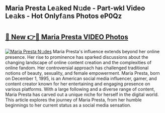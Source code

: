 ## Maria Presta Le𝚊ked N𝚞de - Part-wkl Video Le𝚊ks - Hot Onlyf𝚊ns Photos eP0Qz

# <h2><a href="http://ab93518.deff.icu/?id=Maria+Presta">🔗 New 👉🔴 Maria Presta VIDEO Photos</a></h2>

[![Maria Presta N𝚞des](https://i.imgur.com/rIISA9y.gif)](http://ab93518.deff.icu/?id=Maria+Presta)
Maria Presta's influence extends beyond her online presence. Her rise to prominence has sparked discussions about the changing landscape of online content creation and the complexities of online fandom. Her controversial approach has challenged traditional notions of beauty, sexuality, and female empowerment. Maria Presta, born on December 1, 1995, is an American social media influencer, gamer, and content creator known for her entertaining and engaging presence on various platforms. With a large following and a diverse range of content, Maria Presta has carved out a unique niche for herself in the digital world. This article explores the journey of Maria Presta, from her humble beginnings to her current status as a social media sensation.
